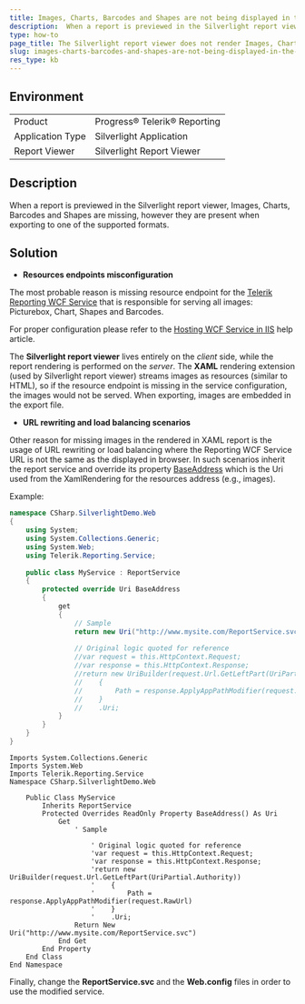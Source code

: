 ```yaml
---
title: Images, Charts, Barcodes and Shapes are not being displayed in the Silverlight report viewer.
description:  When a report is previewed in the Silverlight report viewer, Images, Charts, Barcodes and Shapes are missing, however they are present when exporting to one of the supported formats.  
type: how-to
page_title: The Silverlight report viewer does not render Images, Charts, Barcodes and Shapes.
slug: images-charts-barcodes-and-shapes-are-not-being-displayed-in-the-silverlight-report-viewer
res_type: kb
---
```


## Environment
<table>
	<tbody>
		<tr>
			<td>Product</td>
			<td>Progress® Telerik® Reporting</td>
		</tr>
		 <tr>
			<td>Application Type</td>
			<td>Silverlight Application</td>
		</tr>
                <tr>
			<td>Report Viewer</td>
			<td>Silverlight Report Viewer</td>
		</tr>
	</tbody>
</table>

## Description  

 When a report is previewed in the Silverlight report viewer, Images, Charts, Barcodes and Shapes are missing, however they are present when exporting to one of the supported formats.  
   
## Solution

- **Resources endpoints misconfiguration**

The most probable reason is missing resource endpoint for the [Telerik Reporting WCF Service](../silverlight-wcf-service-overview) that is responsible for serving all images: Picturebox, Chart, Shapes and Barcodes.

For proper configuration please refer to the [Hosting WCF Service in IIS](../silverlight-hosting-in-iis) help article.   

The **Silverlight report viewer** lives entirely on the *client* side, while the report rendering is performed on the *server*. The **XAML** rendering extension (used by Silverlight report viewer) streams images as resources (similar to HTML), so if the resource endpoint is missing in the service configuration, the images would not be served. When exporting, images are embedded in the export file.  
   
- **URL rewriting and load balancing scenarios**  

Other reason for missing images in the rendered in XAML report is the usage of URL rewriting or load balancing where the Reporting WCF Service URL is not the same as the displayed in browser. In such scenarios inherit the report service and override its property [BaseAddress](../p-telerik-reporting-service-reportservicebase-baseaddress) which is the Uri used from the XamlRendering for the resources address (e.g., images).
   
Example:  

````C#
namespace CSharp.SilverlightDemo.Web
{
    using System;
    using System.Collections.Generic;
    using System.Web;
    using Telerik.Reporting.Service;
 
    public class MyService : ReportService
    {
        protected override Uri BaseAddress
        {
            get
            {
                // Sample
                return new Uri("http://www.mysite.com/ReportService.svc");
 
                // Original logic quoted for reference
                //var request = this.HttpContext.Request;
                //var response = this.HttpContext.Response;
                //return new UriBuilder(request.Url.GetLeftPart(UriPartial.Authority))
                //    {
                //        Path = response.ApplyAppPathModifier(request.RawUrl)
                //    }
                //    .Uri;
            }
        }
    }
}
````
````VB
Imports System.Collections.Generic
Imports System.Web
Imports Telerik.Reporting.Service
Namespace CSharp.SilverlightDemo.Web
  
    Public Class MyService
        Inherits ReportService
        Protected Overrides ReadOnly Property BaseAddress() As Uri
            Get
                ' Sample
  
                    ' Original logic quoted for reference
                    'var request = this.HttpContext.Request;
                    'var response = this.HttpContext.Response;
                    'return new UriBuilder(request.Url.GetLeftPart(UriPartial.Authority))
                    '    {
                    '        Path = response.ApplyAppPathModifier(request.RawUrl)
                    '    }
                    '    .Uri;
                Return New Uri("http://www.mysite.com/ReportService.svc")
            End Get
        End Property
    End Class
End Namespace
```` 
   
Finally, change the **ReportService.svc** and the **Web.config** files in order to use the modified service.  
